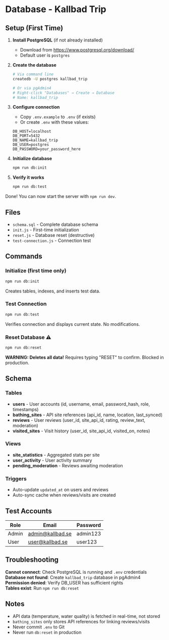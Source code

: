 # Database - Kallbad Trip

## Setup (First Time)

1. **Install PostgreSQL** (if not already installed)
   - Download from https://www.postgresql.org/download/
   - Default user is `postgres`

2. **Create the database**
   ```bash
   # Via command line
   createdb -U postgres kallbad_trip
   
   # Or via pgAdmin4
   # Right-click "Databases" → Create → Database
   # Name: kallbad_trip
   ```

3. **Configure connection**
   - Copy `.env.example` to `.env` (if exists)
   - Or create `.env` with these values:
   ```env
   DB_HOST=localhost
   DB_PORT=5432
   DB_NAME=kallbad_trip
   DB_USER=postgres
   DB_PASSWORD=your_password_here
   ```

4. **Initialize database**
   ```bash
   npm run db:init
   ```

5. **Verify it works**
   ```bash
   npm run db:test
   ```

Done! You can now start the server with `npm run dev`.

## Files

- `schema.sql` - Complete database schema
- `init.js` - First-time initialization
- `reset.js` - Database reset (destructive)
- `test-connection.js` - Connection test

## Commands

### Initialize (first time only)
```bash
npm run db:init
```
Creates tables, indexes, and inserts test data.

### Test Connection
```bash
npm run db:test
```
Verifies connection and displays current state. No modifications.

### Reset Database ⚠️
```bash
npm run db:reset
```
**WARNING: Deletes all data!** Requires typing "RESET" to confirm. Blocked in production.

## Schema

### Tables
- **users** - User accounts (id, username, email, password_hash, role, timestamps)
- **bathing_sites** - API site references (api_id, name, location, last_synced)
- **reviews** - User reviews (user_id, site_api_id, rating, review_text, moderation)
- **visited_sites** - Visit history (user_id, site_api_id, visited_on, notes)

### Views
- **site_statistics** - Aggregated stats per site
- **user_activity** - User activity summary
- **pending_moderation** - Reviews awaiting moderation

### Triggers
- Auto-update `updated_at` on users and reviews
- Auto-sync cache when reviews/visits are created

## Test Accounts

| Role  | Email             | Password |
|-------|-------------------|----------|
| Admin | admin@kallbad.se  | admin123 |
| User  | user@kallbad.se   | user123  |

## Troubleshooting

**Cannot connect**: Check PostgreSQL is running and `.env` credentials  
**Database not found**: Create `kallbad_trip` database in pgAdmin4  
**Permission denied**: Verify DB_USER has sufficient rights  
**Tables exist**: Run `npm run db:reset`

## Notes

- API data (temperature, water quality) is fetched in real-time, not stored
- `bathing_sites` only stores API references for linking reviews/visits
- Never commit `.env` to Git
- Never run `db:reset` in production
